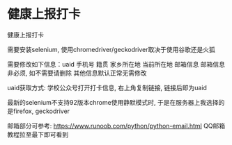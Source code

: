 # 健康上报打卡
健康上报打卡

需要安装selenium, 使用chromedriver/geckodriver取决于使用谷歌还是火狐

需要修改如下信息：uaid 手机号 籍贯 家乡所在地 当前所在地 邮箱信息
邮箱信息非必须, 如不需要请删除
其他信息默认正常无需修改

uaid获取方式: 学校公众号打开打卡信息, 右上角复制链接, 链接后即为uaid

最新的selenium不支持92版本chrome使用静默模式时, 于是在服务器上我选择的是firefox, geckodriver

邮箱部分可参考: https://www.runoob.com/python/python-email.html
QQ邮箱教程拉至最下即可看到
